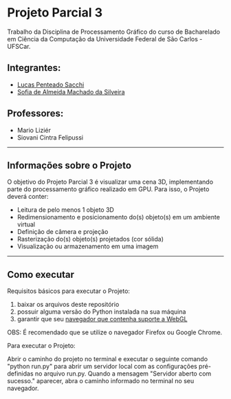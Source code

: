 # Projeto Parcial 3
Trabalho da Disciplina de Processamento Gráfico do curso de Bacharelado em Ciência da Computação da Universidade Federal de São Carlos - UFSCar.

## Integrantes:
- [Lucas Penteado Sacchi](https://github.com/lucaspsacchi)
- [Sofia de Almeida Machado da Silveira](https://github.com/sososilvei)

## Professores:
- Mario Liziér
- Siovani Cintra Felipussi

------------------

## Informações sobre o Projeto
 
O objetivo do Projeto Parcial 3 é visualizar uma cena 3D, implementando parte do processamento gráfico realizado em GPU. Para isso, o Projeto deverá conter:
- Leitura de pelo menos 1 objeto 3D
- Redimensionamento e posicionamento do(s) objeto(s) em um ambiente virtual
- Definição de câmera e projeção
- Rasterização do(s) objeto(s) projetados (cor sólida)
- Visualização ou armazenamento em uma imagem

------------------

## Como executar

Requisitos básicos para executar o Projeto:
1. baixar os arquivos deste repositório
2. possuir alguma versão do Python instalada na sua máquina
3. garantir que seu [navegador que contenha suporte a WebGL](https://caniuse.com/webgl)

OBS: É recomendado que se utilize o navegador Firefox ou Google Chrome.

Para executar o Projeto:

Abrir o caminho do projeto no terminal e executar o seguinte comando "python run.py" para abrir um servidor local com as configurações pré-definidas no arquivo run.py. Quando a mensagem "Servidor aberto com sucesso." aparecer, abra o caminho informado no terminal no seu navegador.
